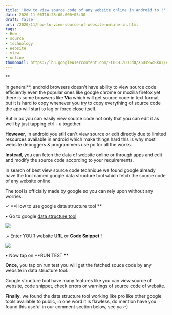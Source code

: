 ```yaml
---
title: 'How to view source code of any website online in android to !'
date: 2020-11-06T16:28:00.000+05:30
draft: false
url: /2020/11/how-to-view-source-of-website-online-in.html
tags: 
- How
- source
- technology
- Website
- view
- online
thumbnail: https://lh3.googleusercontent.com/-C0CHIZOD3d0/X6UsSwdRknI/AAAAAAAACIU/deJfdXK2xiwYHjDlTWEdOQOYp3ZkOQ8JACLcBGAsYHQ/s1600/1604660295457959-0.png
--- 
```


**

In general**, android browsers doesn't have ability to view source code efficiently even the popular ones like google chrome or mozilla firefox yet there is some browsers like **Via** which will get source code in text format but it is hard to copy whenever you try to copy everything of source code the app will start to lag or force close itself.

  

But in pc you can easily view source code not only that you can edit it as well by just tapping ctrl - u together.  

  

**However**, in android you still can't view source or edit directly due to limited resources available in android which make things hard this is why most website debuggers & programmers use pc for all the works.

  

**Instead**, you can fetch the data of website online or through apps and edit and modify the source code according to your requirements.

  

In search of best view source code technique we found google already have the tool named google data structure tool which fetch the source code of any website online.

  

The tool is officially made by google so you can rely upon without any worries.

  

✓ **How to use google data structure tool **

  

  

• Go to google [data structure tool](https://search.google.com/structured-data/testing-tool/u/0/)

  

 ![](https://lh3.googleusercontent.com/-DnBQcpSV_0g/X6UsRobiZgI/AAAAAAAACIQ/hc8z3vVjgNcKgxQ2gbuqgq-nCkflbnyGgCLcBGAsYHQ/s1600/1604660291499075-1.png) 

  

  

,• Enter YOUR website **URL** or **Code Snippet** !

 **![](https://lh3.googleusercontent.com/-6LVHvd9Xf6g/X6UsQthoXsI/AAAAAAAACIM/-XORSIYIpN8rzyqvCYFXBSsABVuZznu_wCLcBGAsYHQ/s1600/1604660285597037-2.png)** 

  

• Now tap on **RUN TEST **

**Once,** you tap on run test you will get the fetched souce code by any website in data structure tool.

  

Google structure tool have many features like you can view source of website, code snippet, check errors or warnings of source code of website.

  

**Finally**, we found the data structure tool working like pro like other google tools available to public, in one word it is flawless, do mention have you found this useful in our comment section below, see ya :-)